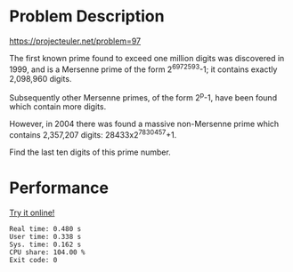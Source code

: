 # Problem Description

https://projecteuler.net/problem=97

The first known prime found to exceed one million digits was discovered in 1999, and is a Mersenne prime of the form 2<sup>6972593</sup>-1; it contains exactly 2,098,960 digits.

Subsequently other Mersenne primes, of the form 2<sup>p</sup>-1, have been found which contain more digits.

However, in 2004 there was found a massive non-Mersenne prime which contains 2,357,207 digits: 28433x2<sup>7830457</sup>+1.

Find the last ten digits of this prime number.

# Performance

[Try it online!](https://tio.run/##rZLRToMwFIbv@xT/4k1BBgVmmCbzzovFC32DxaXH2VjKUijjwndHhkiISrzZSZo0//l68rUpadUo27ZXi8iVNtorE5GpQX3MJL3mhXSa8GyLvaZc3GaQBWNA18KxOO26fizG4rsAwgs65g7xPNUEMB5Ob2RgKecmQOJhsYE4D0dXDfy5c1gi9nro4x5bU9GBbCjVQVUlH/MH4/KwenknvozFL9qZCU9G/ic6SFkqna6wmQGlqr9u4k1pf9hc3HiQLgtd07fhH2JJgGyditVNNg59JGtIhz5P1qs0/Rlf84s/73mx7VN4dFU5@Ulh787a9hM)

```
Real time: 0.480 s
User time: 0.338 s
Sys. time: 0.162 s
CPU share: 104.00 %
Exit code: 0
```